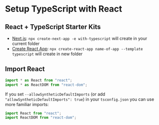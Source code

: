 # Setup TypeScript with React

## React + TypeScript Starter Kits

- [Next.js](https://nextjs.org/docs/basic-features/typescript): `npx create-next-app -e with-typescript` will create in your current folder
- [Create React App](https://facebook.github.io/create-react-app/docs/adding-typescript): `npx create-react-app name-of-app --template typescript` will create in new folder


## Import React

```ts
import * as React from "react";
import * as ReactDOM from "react-dom";
```

If you set `--allowSyntheticDefaultImports` (or add `"allowSyntheticDefaultImports": true`) in your `tsconfig.json` you can use more familiar imports:

```ts
import React from "react";
import ReactDOM from "react-dom";
```
